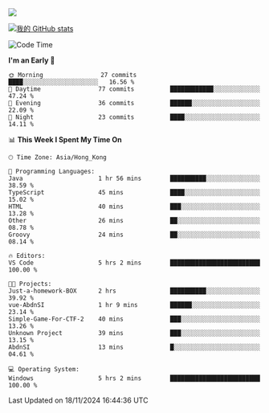 <img align="center" src="https://readme-typing-svg.demolab.com/?font=Fira+Code&pause=1000&random=true&width=435&lines=%E2%9D%A4+Hello!+%E2%9D%A4;Welcome+to+my+Github+Profile~;I%27m+a+student+from+SCNU+%26+UoA" />

[![我的 GitHub stats](https://github-readme-stats.vercel.app/api?username=AptS-1547&show_icons=true&theme=ambient_gradient)](https://github.com/anuraghazra/github-readme-stats)

<!--START_SECTION:waka-->
![Code Time](http://img.shields.io/badge/Code%20Time-54%20hrs%2047%20mins-blue)

**I'm an Early 🐤** 

```text
🌞 Morning                27 commits          ████░░░░░░░░░░░░░░░░░░░░░   16.56 % 
🌆 Daytime                77 commits          ████████████░░░░░░░░░░░░░   47.24 % 
🌃 Evening                36 commits          ██████░░░░░░░░░░░░░░░░░░░   22.09 % 
🌙 Night                  23 commits          ████░░░░░░░░░░░░░░░░░░░░░   14.11 % 
```


📊 **This Week I Spent My Time On** 

```text
🕑︎ Time Zone: Asia/Hong_Kong

💬 Programming Languages: 
Java                     1 hr 56 mins        ██████████░░░░░░░░░░░░░░░   38.59 % 
TypeScript               45 mins             ████░░░░░░░░░░░░░░░░░░░░░   15.02 % 
HTML                     40 mins             ███░░░░░░░░░░░░░░░░░░░░░░   13.28 % 
Other                    26 mins             ██░░░░░░░░░░░░░░░░░░░░░░░   08.78 % 
Groovy                   24 mins             ██░░░░░░░░░░░░░░░░░░░░░░░   08.14 % 

🔥 Editors: 
VS Code                  5 hrs 2 mins        █████████████████████████   100.00 % 

🐱‍💻 Projects: 
Just-a-homework-BOX      2 hrs               ██████████░░░░░░░░░░░░░░░   39.92 % 
vue-AbdnSI               1 hr 9 mins         ██████░░░░░░░░░░░░░░░░░░░   23.14 % 
Simple-Game-For-CTF-2    40 mins             ███░░░░░░░░░░░░░░░░░░░░░░   13.26 % 
Unknown Project          39 mins             ███░░░░░░░░░░░░░░░░░░░░░░   13.15 % 
AbdnSI                   13 mins             █░░░░░░░░░░░░░░░░░░░░░░░░   04.61 % 

💻 Operating System: 
Windows                  5 hrs 2 mins        █████████████████████████   100.00 % 
```


 Last Updated on 18/11/2024 16:44:36 UTC
<!--END_SECTION:waka-->